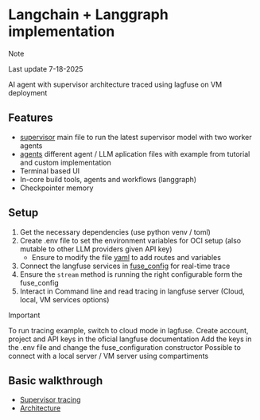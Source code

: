 # Langchain + Langgraph implementation

> [!NOTE]  
> Last update 7-18-2025

AI agent with supervisor architecture traced using lagfuse on VM deployment

## Features

- [supervisor](main.py) main file to run the latest supervisor model with two worker agents
- [agents](test) different agent / LLM aplication files with example from tutorial and custom implementation
- Terminal based UI
- In-core build tools, agents and workflows (langgraph)
- Checkpointer memory

## Setup

1. Get the necessary dependencies (use python venv / toml)
2. Create .env file to set the environment variables for OCI setup (also mutable to other LLM providers given API key)
    - Ensure to modify the file [yaml](agents/src/config/hw_agent.yaml) to add routes and variables
3. Connect the langfuse services in [fuse_config](src/modules/fuse_config.py) for real-time trace
4. Ensure the ```stream``` method is running the right configurable form the fuse_config
5. Interact in Command line and read tracing in langfuse server (Cloud, local, VM services options)

> [!IMPORTANT]
> To run tracing example, switch to cloud mode in lagfuse. 
> Create account, project and API keys in the oficial langfuse documentation
> Add the keys in the .env file and change the fuse_configuration constructor
> Possible to connect with a local server / VM server using compartiments

## Basic walkthrough

- [Supervisor tracing](main.py)
- [Architecture](walkthrough/Agent_architecture_FULL.png)